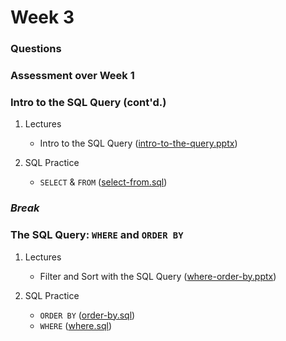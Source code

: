 # Week 3

### Questions

### Assessment over Week 1

### Intro to the SQL Query (cont'd.)

1. Lectures

    + Intro to the SQL Query ([intro-to-the-query.pptx](https://mrrisley.github.io/sql-uc-fall2019/week-1/intro-to-the-query.pptx))

2. SQL Practice

    + `SELECT` & `FROM` ([select-from.sql](https://mrrisley.github.io/sql-uc-fall2019/week-3/select-from.sql))
    
### *Break*

### The SQL Query: `WHERE` and `ORDER BY`

1. Lectures
    
    + Filter and Sort with the SQL Query ([where-order-by.pptx](https://mrrisley.github.io/sql-uc-fall2019/week-3/where-order-by.pptx))

2. SQL Practice

    + `ORDER BY` ([order-by.sql](https://mrrisley.github.io/sql-uc-fall2019/week-3/order-by.sql))
    + `WHERE` ([where.sql](https://mrrisley.github.io/sql-uc-fall2019/week-3/where.sql))

